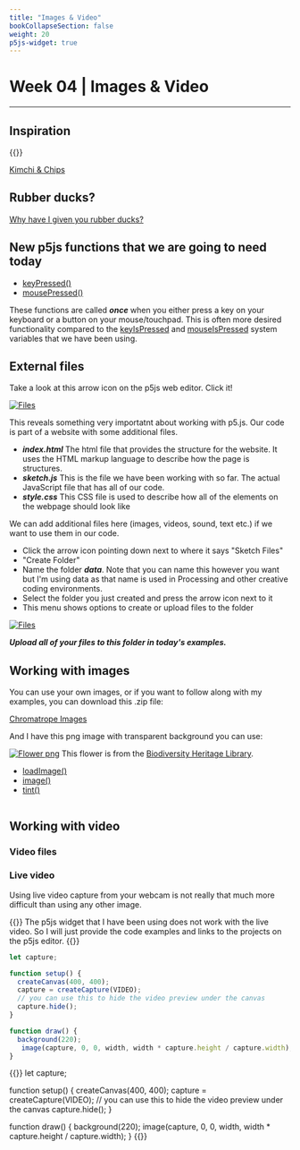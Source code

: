 ```yaml
---
title: "Images & Video"
bookCollapseSection: false
weight: 20
p5js-widget: true
---
```


# Week 04 | Images & Video

---

## Inspiration

{{<youtube d8Op4cTZChs>}}

[Kimchi & Chips](https://www.kimchiandchips.com/)

## Rubber ducks?

[Why have I given you rubber ducks?](https://rubberduckdebugging.com/)

## New p5js functions that we are going to need today

- [keyPressed()](https://p5js.org/reference/#/p5/keyPressed)
- [mousePressed()](https://p5js.org/reference/#/p5/mousePressed)

These functions are called ***once*** when you either press a key on your keyboard or a button on your mouse/touchpad. This is often more desired functionality compared to the [keyIsPressed](https://p5js.org/reference/#/p5/keyIsPressed) and [mouseIsPressed](https://p5js.org/reference/#/p5/mouseIsPressed) system variables that we have been using.

## External files

Take a look at this arrow icon on the p5js web editor. Click it!

[![Files](../img/p5js_files.png)](../img/p5js_files.png)

This reveals something very importatnt about working with p5.js. Our code is part of a website with some additional files.

- ***index.html*** The html file that provides the structure for the website. It uses the HTML markup language to describe how the page is structures.
- ***sketch.js*** This is the file we have been working with so far. The actual JavaScript file that has all of our code.
- ***style.css*** This CSS file is used to describe how all of the elements on the webpage should look like

We can add additional files here (images, videos, sound, text etc.) if we want to use them in our code. 

- Click the arrow icon pointing down next to where it says "Sketch Files"
- "Create Folder"
- Name the folder ***data***. Note that you can name this however you want but I'm using data as that name is used in Processing and other creative coding environments.
- Select the folder you just created and press the arrow icon next to it
- This menu shows options to create or upload files to the folder

[![Files](../img/p5js-data-folder.png)](../img/p5js-data-folder.png)

***Upload all of your files to this folder in today's examples.***

## Working with images

You can use your own images, or if you want to follow along with my examples, you can download this .zip file:

[Chromatrope Images](/images/examples/chromatrope.zip)

And I have this png image with transparent background you can use:

[![Flower png](/images/examples/flower.png)](/images/examples/flower.png)
This flower is from the [Biodiversity Heritage Library](https://www.flickr.com/photos/biodivlibrary/31302218865/).

- [loadImage()](https://p5js.org/reference/#/p5/loadImage)
- [image()](https://p5js.org/reference/#/p5/image)
- [tint()](https://p5js.org/reference/#/p5/tint)

```js

```

## Working with video

### Video files

### Live video

Using live video capture from your webcam is not really that much more difficult than using any other image.

{{<hint warning>}}
The p5js widget that I have been using does not work with the live video. So I will just provide the code examples and links to the projects on the p5js editor.
{{</hint>}}

```js
let capture;

function setup() {
  createCanvas(400, 400);
  capture = createCapture(VIDEO);
  // you can use this to hide the video preview under the canvas
  capture.hide();
}

function draw() {
  background(220);
   image(capture, 0, 0, width, width * capture.height / capture.width);
}
```

{{<p5js autoplay=1 width="400" height="400">}}
let capture;

function setup() {
  createCanvas(400, 400);
  capture = createCapture(VIDEO);
  // you can use this to hide the video preview under the canvas
  capture.hide();
}

function draw() {
  background(220);
   image(capture, 0, 0, width, width * capture.height / capture.width);
}
{{</p5js >}}